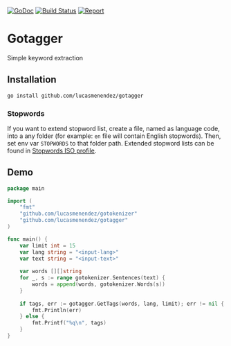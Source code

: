 [![GoDoc](https://godoc.org/github.com/lucasmenendez/gotagger?status.svg)](https://godoc.org/github.com/lucasmenendez/gotagger)
[![Build Status](https://travis-ci.org/lucasmenendez/gotagger.svg?branch=master)](https://travis-ci.org/lucasmenendez/gotagger)
[![Report](https://goreportcard.com/badge/github.com/lucasmenendez/gotagger)](https://goreportcard.com/report/github.com/lucasmenendez/gotagger)

# Gotagger
Simple keyword extraction

## Installation
```bash
go install github.com/lucasmenendez/gotagger
```

### Stopwords
If you want to extend stopword list, create a file, named as language code, into a any folder (for example: `en` file will contain English stopwords). Then, set env var `STOPWORDS` to that folder path.
Extended stopword lists can be found in [Stopwords ISO profile](https://github.com/stopwords-iso).

## Demo
```go
package main

import (
    "fmt"
    "github.com/lucasmenendez/gotokenizer"
    "github.com/lucasmenendez/gotagger"
)

func main() {
    var limit int = 15
    var lang string = "<input-lang>"
    var text string = "<input-text>"
    
    var words [][]string
    for _, s := range gotokenizer.Sentences(text) {
        words = append(words, gotokenizer.Words(s))
    }
    
    if tags, err := gotagger.GetTags(words, lang, limit); err != nil {
        fmt.Println(err)
    } else {
        fmt.Printf("%q\n", tags)
    }
}
```